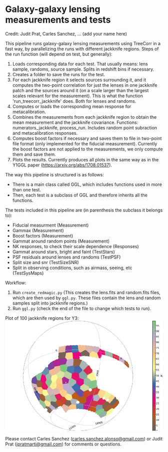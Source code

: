 # Galaxy-galaxy lensing measurements and tests
Credit: Judit Prat, Carles Sanchez, ... (add your name here)

This pipeline runs galaxy-galaxy lensing measurements using TreeCorr in a fast way, by parallelizing the runs with different jackknife regions. 
Steps of the run function (will depend on test, but generally):
1) Loads corresponding data for each test. That usually means: lens sample, randoms, source sample. Splits in redshift bins if necessary.
2) Creates a folder to save the runs for the test. 
3) For each jackknife region it selects sources surrounding it, and it computes the two-point correlation for just the lenses in one jackknife patch and the sources around it (on a scale larger than the largest scales relevant for the measurement). This is what the function 'run_treecorr_jackknife' does. Both for lenses and randoms.
4) Computes or loads the corresponding mean response for metacalibration.
5) Combines the measurements from each jackknife region to obtain the mean measurement and the jackknife covariance. Functions: numerators_jackknife, process_run. Includes random point subraction and metacalibration responses.
6) Computes boost factors if necessary and saves them to file in two-point file format (only implemented for the fiducial measurement). Currently the boost factors are not applied to the measurements, we only compute them and save them. 
7) Plots the results. Currently produces all plots in the same way as in the Y1GGL paper (https://arxiv.org/abs/1708.01537).

The way this pipeline is structured is as follows: 
- There is a main class called GGL, which includes functions used in more than one test. 
- Then, each test is a subclass of GGL and therefore inherits all the functions. 

The tests included in this pipeline are (in parenthesis the subclass it belongs to):
- Fiducial measurment (Measurement)
- Gammax (Measurement)
- Boost factors (Measurement)
- Gammat around random points (Measurement)
- NK responses, to check their scale dependence (Responses)
- Gammat around stars, bright and faint (TestStars)
- PSF residuals around lenses and randoms (TestPSF)
- Split size and snr (TestSizeSNR)
- Split in observing conditions, such as airmass, seeing, etc (TestSysMaps)

Workflow: 
1. Run `create_redmagic.py` (This creates the lens.fits and random.fits files, which are then used by `ggl.py`. These files contain the lens and random samples split into jackknife regions.)
2. Run `ggl.py` (check the end of the file to change which tests to run). 

Plot of 100 jackknife regions for Y3: 
![alt text](jackknife_regions_lens.png)

Please contact Carles Sanchez (carles.sanchez.alonso@gmail.com) or Judit Prat (jpratmarti@gmail.com) for comments or questions. 
